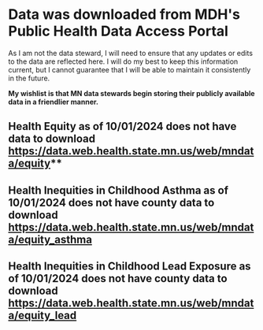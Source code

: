 # Data was downloaded from MDH's Public Health Data Access Portal 
As I am not the data steward, I will need to ensure that any updates or edits to the data are reflected here. I will do my best to keep this information current, but I cannot guarantee that I will be able to maintain it consistently in the future.

**My wishlist is that MN data stewards begin storing their publicly available data in a friendlier manner.**

## **Health Equity as of 10/01/2024 does not have data to download** https://data.web.health.state.mn.us/web/mndata/equity**

## **Health Inequities in Childhood Asthma as of 10/01/2024 does not have county data to download** https://data.web.health.state.mn.us/web/mndata/equity_asthma

## **Health Inequities in Childhood Lead Exposure as of 10/01/2024 does not have county data to download** https://data.web.health.state.mn.us/web/mndata/equity_lead
